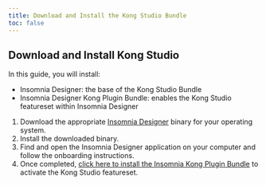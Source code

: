 ```yaml
---
title: Download and Install the Kong Studio Bundle
toc: false
---
```


## Download and Install Kong Studio

In this guide, you will install: 
* Insomnia Designer: the base of the Kong Studio Bundle
* Insomnia Designer Kong Plugin Bundle: enables the Kong Studio featureset within Insomnia Designer

1. Download the appropriate [Insomnia Designer](https://insomnia.rest/download) binary for your operating system.
2. Install the downloaded binary.
3. Find and open the Insomnia Designer application on your computer and follow the onboarding instructions.
4. Once completed, [click here to install the Insomnia Kong Plugin Bundle](insomniad://plugins/install?name=insomnia-plugin-kong-bundle) to activate the Kong Studio featureset.
